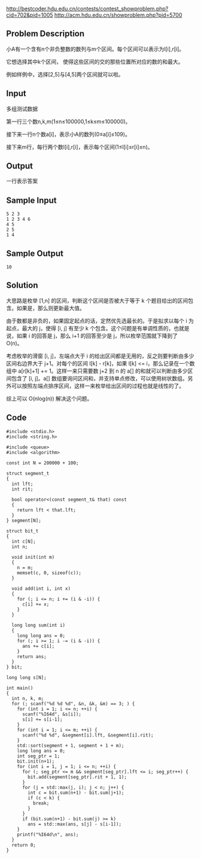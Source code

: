 <http://bestcoder.hdu.edu.cn/contests/contest_showproblem.php?cid=702&pid=1005>
<http://acm.hdu.edu.cn/showproblem.php?pid=5700>

## Problem Description

小A有一个含有n个非负整数的数列与m个区间。每个区间可以表示为l[i],r[i]。

它想选择其中k个区间， 使得这些区间的交的那些位置所对应的数的和最大。

例如样例中，选择[2,5]与[4,5]两个区间就可以啦。

## Input

多组测试数据

第一行三个数n,k,m(1≤n≤100000,1≤k≤m≤100000)。

接下来一行n个数a[i]，表示小A的数列(0≤a[i]≤109)。

接下来m行，每行两个数l[i],r[i]，表示每个区间(1≤l[i]≤r[i]≤n)。

## Output

一行表示答案

## Sample Input

    5 2 3
    1 2 3 4 6
    4 5
    2 5
    1 4

## Sample Output

    10

## Solution

大思路是枚举 [1,n] 的区间，判断这个区间是否被大于等于 k 个题目给出的区间包含。如果是，那么则更新最大值。

由于数都是非负的，如果固定起点的话，定然优先选最长的。于是拟求以每个 i 为起点，最大的 j，使得 [i, j] 有至少 k 个包含。这个问题是有单调性质的，也就是说，如果 i 的回答是 j，那么 i+1 的回答至少是 j，所以枚举范围就下降到了 O(n)。

考虑枚举的滑窗 [i, j]，左端点大于 i 的给出区间都是无用的，反之则要判断由多少区间右边界大于 j+1。对每个的区间 l[k] - r[k]，如果 l[k] <= i，那么记录在一个数组中 a[r[k]+1] += 1。这样一来只需要数 j+2 到 n 的 a[] 的和就可以判断由多少区间包含了 [i, j]。a[] 数组要询问区间和，并支持单点修改，可以使用树状数组。另外可以按照左端点排序区间，这样一来枚举给出区间的过程也就是线性的了。

综上可以 O(nlog(n)) 解决这个问题。

## Code

```cpp?linenums
#include <stdio.h>
#include <string.h>

#include <queue>
#include <algorithm>

const int N = 200000 + 100;

struct segment_t
{
  int lft;
  int rit;

  bool operator<(const segment_t& that) const
  {
    return lft < that.lft;
  }
} segment[N];

struct bit_t
{
  int c[N];
  int n;

  void init(int m)
  {
    n = m;
    memset(c, 0, sizeof(c));
  }

  void add(int i, int x)
  {
    for (; i <= n; i += (i & -i)) {
      c[i] += x;
    }
  }

  long long sum(int i)
  {
    long long ans = 0;
    for (; i >= 1; i -= (i & -i)) {
      ans += c[i];
    }
    return ans;
  }
} bit;

long long s[N];

int main()
{
  int n, k, m;
  for (; scanf("%d %d %d", &n, &k, &m) == 3; ) {
    for (int i = 1; i <= n; ++i) {
      scanf("%I64d", &s[i]);
      s[i] += s[i-1];
    }
    for (int i = 1; i <= m; ++i) {
      scanf("%d %d", &segment[i].lft, &segment[i].rit);
    }
    std::sort(segment + 1, segment + 1 + m);
    long long ans = 0;
    int seg_ptr = 1;
    bit.init(n+1);
    for (int i = 1, j = 1; i <= n; ++i) {
      for (; seg_ptr <= m && segment[seg_ptr].lft <= i; seg_ptr++) {
        bit.add(segment[seg_ptr].rit + 1, 1);
      }
      for (j = std::max(j, i); j < n; j++) {
        int c = bit.sum(n+1) - bit.sum(j+1);
        if (c < k) {
          break;
        }
      }
      if (bit.sum(n+1) - bit.sum(j) >= k)
        ans = std::max(ans, s[j] - s[i-1]);
    }
    printf("%I64d\n", ans);
  }
  return 0;
}
```
